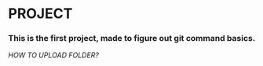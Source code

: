 # **PROJECT**
### This is the first project, made to figure out git command basics.
*HOW TO UPLOAD FOLDER?*
